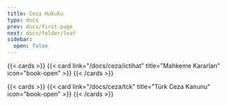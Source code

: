 ```yaml
---
title: Ceza Hukuku
type: docs
prev: docs/first-page
next: docs/folder/leaf
sidebar:
  open: false
---
```


{{< cards >}}
{{< card link="/docs/ceza/ictihat" title="Mahkeme Kararları" icon="book-open" >}}
{{< /cards >}}

{{< cards >}}
{{< card link="/docs/ceza/tck" title="Türk Ceza Kanunu" icon="book-open" >}}
{{< /cards >}}
